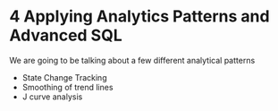 # 4 Applying Analytics Patterns and Advanced SQL

We are going to be talking about a few different analytical patterns

- State Change Tracking
- Smoothing of trend lines
- J curve analysis
